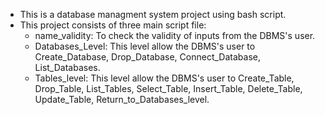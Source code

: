 - This is a database managment system project using bash script.
- This project consists of three main script file: 
    - name_validity: To check the validity of inputs from the DBMS's user.
    - Databases_Level: This level allow the DBMS's user to Create_Database, Drop_Database, Connect_Database, List_Databases.
    - Tables_level: This level allow the DBMS's user to Create_Table, Drop_Table, List_Tables, Select_Table, Insert_Table, Delete_Table, Update_Table, Return_to_Databases_level.